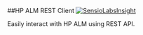 ##HP ALM REST Client [![SensioLabsInsight](https://insight.sensiolabs.com/projects/ae30c4dd-a564-45cc-b393-649e43d43238/small.png)](https://insight.sensiolabs.com/projects/ae30c4dd-a564-45cc-b393-649e43d43238)   

Easily interact with HP ALM using REST API. 
